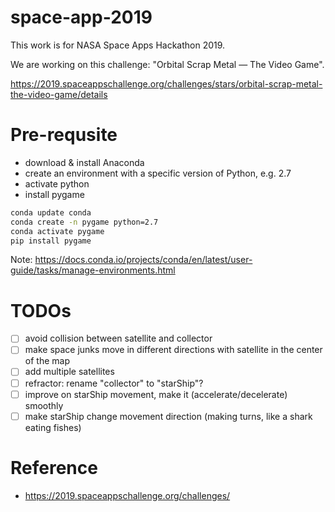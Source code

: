 # space-app-2019

This work is for NASA Space Apps Hackathon 2019. 

We are working on this challenge: "Orbital Scrap Metal — The Video Game".

https://2019.spaceappschallenge.org/challenges/stars/orbital-scrap-metal-the-video-game/details

# Pre-requsite
* download & install Anaconda
* create an environment with a specific version of Python, e.g. 2.7
* activate python
* install pygame
```bash
conda update conda
conda create -n pygame python=2.7
conda activate pygame
pip install pygame
```

Note: https://docs.conda.io/projects/conda/en/latest/user-guide/tasks/manage-environments.html

# TODOs
- [ ] avoid collision between satellite and collector
- [ ] make space junks move in different directions with satellite in the center of the map
- [ ] add multiple satellites
- [ ] refractor: rename "collector" to "starShip"?
- [ ] improve on starShip movement, make it (accelerate/decelerate) smoothly
- [ ] make starShip change movement direction (making turns, like a shark eating fishes)

# Reference
* https://2019.spaceappschallenge.org/challenges/
